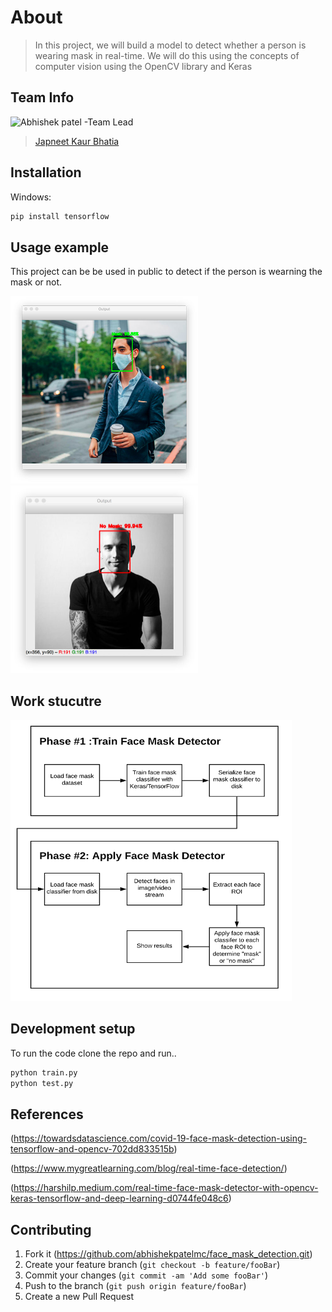 
# About
> In this project, we will build a model to detect whether a person is wearing mask in real-time. 
  We will do this using the concepts of computer vision using the OpenCV library and Keras

## Team Info 

![Abhishek patel -Team Lead](https://www.linkedin.com/in/abhishekpatelmc/)

>[Japneet Kaur Bhatia](https://www.linkedin.com/in/japneet-kaur-b-400b60194/)

## Installation

Windows:

```sh
pip install tensorflow
```

## Usage example

This project can be be used in public to detect if the person is wearning the mask or not.

<img src="with_mask.jpg" width="300"  height = "300" > <img src="without_mask.jpg" width="300" height="300" >

## Work stucutre 

<img src="face_mask_detection_flowchart.png" width="450"  height="450">


## Development setup

To run the code clone the repo and run..

```sh
python train.py
python test.py
```


## References

(https://towardsdatascience.com/covid-19-face-mask-detection-using-tensorflow-and-opencv-702dd833515b)

(https://www.mygreatlearning.com/blog/real-time-face-detection/)

(https://harshilp.medium.com/real-time-face-mask-detector-with-opencv-keras-tensorflow-and-deep-learning-d0744fe048c6)

## Contributing

1. Fork it (https://github.com/abhishekpatelmc/face_mask_detection.git)
2. Create your feature branch (`git checkout -b feature/fooBar`)
3. Commit your changes (`git commit -am 'Add some fooBar'`)
4. Push to the branch (`git push origin feature/fooBar`)
5. Create a new Pull Request

